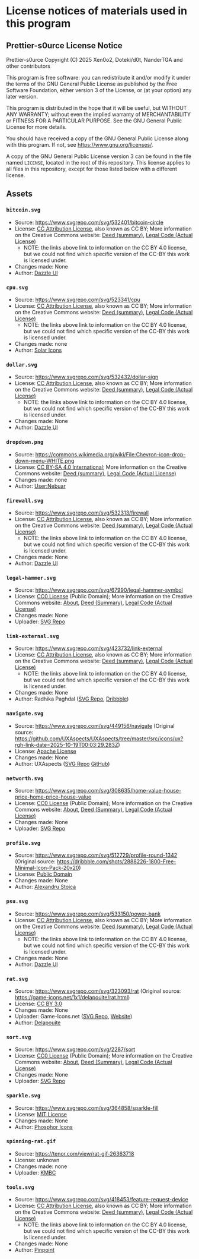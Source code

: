 # License notices of materials used in this program

## Prettier-s0urce License Notice

Prettier-s0urce Copyright (C) 2025  Xen0o2, Doteki/d0t, NanderTGA and other contributors

This program is free software: you can redistribute it and/or modify
it under the terms of the GNU General Public License as published by
the Free Software Foundation, either version 3 of the License, or
(at your option) any later version.

This program is distributed in the hope that it will be useful,
but WITHOUT ANY WARRANTY; without even the implied warranty of
MERCHANTABILITY or FITNESS FOR A PARTICULAR PURPOSE.  See the
GNU General Public License for more details.

You should have received a copy of the GNU General Public License
along with this program.  If not, see <https://www.gnu.org/licenses/>.

A copy of the GNU General Public License version 3 can be found in the file named `LICENSE`, located in the root of this repository.
This license applies to all files in this repository,
except for those listed below with a different license.

## Assets

### `bitcoin.svg`

- Source: <https://www.svgrepo.com/svg/532401/bitcoin-circle>
- License: [CC Attribution License](https://www.svgrepo.com/page/licensing/#CC%20Attribution), also known as CC BY; More information on the Creative Commons website: [Deed (summary)](https://creativecommons.org/licenses/by/4.0/), [Legal Code (Actual License)](https://creativecommons.org/licenses/by/4.0/legalcode)
  - NOTE: the links above link to information on the CC BY 4.0 license, but we could not find which specific version of the CC-BY this work is licensed under.
- Changes made: None
- Author: [Dazzle UI](https://www.svgrepo.com/author/Dazzle%20UI/)

### `cpu.svg`

- Source: <https://www.svgrepo.com/svg/523341/cpu>
- License: [CC Attribution License](https://www.svgrepo.com/page/licensing/#CC%20Attribution), also known as CC BY; More information on the Creative Commons website: [Deed (summary)](https://creativecommons.org/licenses/by/4.0/), [Legal Code (Actual License)](https://creativecommons.org/licenses/by/4.0/legalcode)
  - NOTE: the links above link to information on the CC BY 4.0 license, but we could not find which specific version of the CC-BY this work is licensed under.
- Changes made: none
- Author: [Solar Icons](https://www.svgrepo.com/author/Solar%20Icons/)

### `dollar.svg`

- Source: <https://www.svgrepo.com/svg/532432/dollar-sign>
- License: [CC Attribution License](https://www.svgrepo.com/page/licensing/#CC%20Attribution), also known as CC BY; More information on the Creative Commons website: [Deed (summary)](https://creativecommons.org/licenses/by/4.0/), [Legal Code (Actual License)](https://creativecommons.org/licenses/by/4.0/legalcode)
  - NOTE: the links above link to information on the CC BY 4.0 license, but we could not find which specific version of the CC-BY this work is licensed under.
- Changes made: None
- Author: [Dazzle UI](https://www.svgrepo.com/author/Dazzle%20UI/)

### `dropdown.png`

- Source: <https://commons.wikimedia.org/wiki/File:Chevron-icon-drop-down-menu-WHITE.png>
- License: [CC BY-SA 4.0 International](https://commons.wikimedia.org/wiki/File:Chevron-icon-drop-down-menu-WHITE.png#Licensing); More information on the Creative Commons website: [Deed (summary)](https://creativecommons.org/licenses/by-sa/4.0/), [Legal Code (Actual License)](https://creativecommons.org/licenses/by-sa/4.0/legalcode)
- Changes made: none
- Author: [User:Nebuar](https://commons.wikimedia.org/w/index.php?title=User:Nebuar&action=edit&redlink=1)

### `firewall.svg`

- Source: <https://www.svgrepo.com/svg/532313/firewall>
- License: [CC Attribution License](https://www.svgrepo.com/page/licensing/#CC%20Attribution), also known as CC BY; More information on the Creative Commons website: [Deed (summary)](https://creativecommons.org/licenses/by/4.0/), [Legal Code (Actual License)](https://creativecommons.org/licenses/by/4.0/legalcode)
  - NOTE: the links above link to information on the CC BY 4.0 license, but we could not find which specific version of the CC-BY this work is licensed under.
- Changes made: None
- Author: [Dazzle UI](https://www.svgrepo.com/author/Dazzle%20UI/)

### `legal-hammer.svg`

- Source: <https://www.svgrepo.com/svg/67990/legal-hammer-symbol>
- License: [CC0 License](https://www.svgrepo.com/page/licensing/#CC0) (Public Domain); More information on the Creative Commons website: [About](https://creativecommons.org/public-domain/cc0/), [Deed (Summary)](https://creativecommons.org/publicdomain/zero/1.0/), [Legal Code (Actual License)](https://creativecommons.org/publicdomain/zero/1.0/legalcode)
- Changes made: None
- Uploader: [SVG Repo](https://www.svgrepo.com/)

### `link-external.svg`

- Source: <https://www.svgrepo.com/svg/423732/link-external>
- License: [CC Attribution License](https://www.svgrepo.com/page/licensing/#CC%20Attribution), also known as CC BY; More information on the Creative Commons website: [Deed (summary)](https://creativecommons.org/licenses/by/4.0/), [Legal Code (Actual License)](https://creativecommons.org/licenses/by/4.0/legalcode)
  - NOTE: the links above link to information on the CC BY 4.0 license, but we could not find which specific version of the CC-BY this work is licensed under.
- Changes made: None
- Author: Radhika Paghdal ([SVG Repo](https://www.svgrepo.com/author/Radhika%20Paghdal/), [Dribbble](https://dribbble.com/radhikapaghdal?ref=svgrepo.com))

### `navigate.svg`

- Source: <https://www.svgrepo.com/svg/449156/navigate> (Original source: <https://github.com/UXAspects/UXAspects/tree/master/src/icons/ux?rgh-link-date=2025-10-19T00:03:29.283Z>)
- License: [Apache License](https://www.svgrepo.com/page/licensing/#Apache)
- Changes made: None
- Author: UXAspects ([SVG Repo](https://www.svgrepo.com/author/UXAspects/) [GitHub](https://github.com/UXAspects/UXAspects))

### `networth.svg`

- Source: <https://www.svgrepo.com/svg/308635/home-value-house-price-home-price-house-value>
- License: [CC0 License](https://www.svgrepo.com/page/licensing/#CC0) (Public Domain); More information on the Creative Commons website: [About](https://creativecommons.org/public-domain/cc0/), [Deed (Summary)](https://creativecommons.org/publicdomain/zero/1.0/), [Legal Code (Actual License)](https://creativecommons.org/publicdomain/zero/1.0/legalcode)
- Changes made: None
- Uploader: [SVG Repo](https://www.svgrepo.com/)

### `profile.svg`

- Source: <https://www.svgrepo.com/svg/512729/profile-round-1342> (Original source: <https://dribbble.com/shots/2888226-1800-Free-Minimal-Icon-Pack-20x20>)
- License: [Public Domain](https://www.svgrepo.com/page/licensing/#PD)
- Changes made: None
- Author: [Alexandru Stoica](https://dribbble.com/alexandrustoica)

### `psu.svg`

- Source: <https://www.svgrepo.com/svg/533150/power-bank>
- License: [CC Attribution License](https://www.svgrepo.com/page/licensing/#CC%20Attribution), also known as CC BY; More information on the Creative Commons website: [Deed (summary)](https://creativecommons.org/licenses/by/4.0/), [Legal Code (Actual License)](https://creativecommons.org/licenses/by/4.0/legalcode)
  - NOTE: the links above link to information on the CC BY 4.0 license, but we could not find which specific version of the CC-BY this work is licensed under.
- Changes made: None
- Author: [Dazzle UI](https://www.svgrepo.com/author/Dazzle%20UI/)

### `rat.svg`

- Source: <https://www.svgrepo.com/svg/323093/rat> (Original source: <https://game-icons.net/1x1/delapouite/rat.html>)
- License: [CC BY 3.0](https://creativecommons.org/licenses/by/3.0/)
- Changes made: None
- Uploader: Game-Icons.net ([SVG Repo](https://www.svgrepo.com/author/game-icons.net/), [Website](https://game-icons.net))
- Author: [Delapouite](https://delapouite.com/)

### `sort.svg`

- Source: <https://www.svgrepo.com/svg/2287/sort>
- License: [CC0 License](https://www.svgrepo.com/page/licensing/#CC0) (Public Domain); More information on the Creative Commons website: [About](https://creativecommons.org/public-domain/cc0/), [Deed (Summary)](https://creativecommons.org/publicdomain/zero/1.0/), [Legal Code (Actual License)](https://creativecommons.org/publicdomain/zero/1.0/legalcode)
- Changes made: None
- Uploader: [SVG Repo](https://www.svgrepo.com/)

### `sparkle.svg`

- Source: <https://www.svgrepo.com/svg/364858/sparkle-fill>
- License: [MIT License](https://github.com/phosphor-icons/core/blob/33fb01d1d33cd0156633ea4d33f4011fabe4d2da/LICENSE)
- Changes made: None
- Author: [Phosphor Icons](https://phosphoricons.com/)

### `spinning-rat.gif`

- Source: <https://tenor.com/view/rat-gif-26363718>
- License: unknown
- Changes made: none
- Uploader: [KMBC](https://tenor.com/users/kmbc)

### `tools.svg`

- Source: <https://www.svgrepo.com/svg/418453/feature-request-device>
- License: [CC Attribution License](https://www.svgrepo.com/page/licensing/#CC%20Attribution), also known as CC BY; More information on the Creative Commons website: [Deed (summary)](https://creativecommons.org/licenses/by/4.0/), [Legal Code (Actual License)](https://creativecommons.org/licenses/by/4.0/legalcode)
  - NOTE: the links above link to information on the CC BY 4.0 license, but we could not find which specific version of the CC-BY this work is licensed under.
- Changes made: None
- Author: [Pinpoint](https://www.svgrepo.com/author/pinpoint/)
